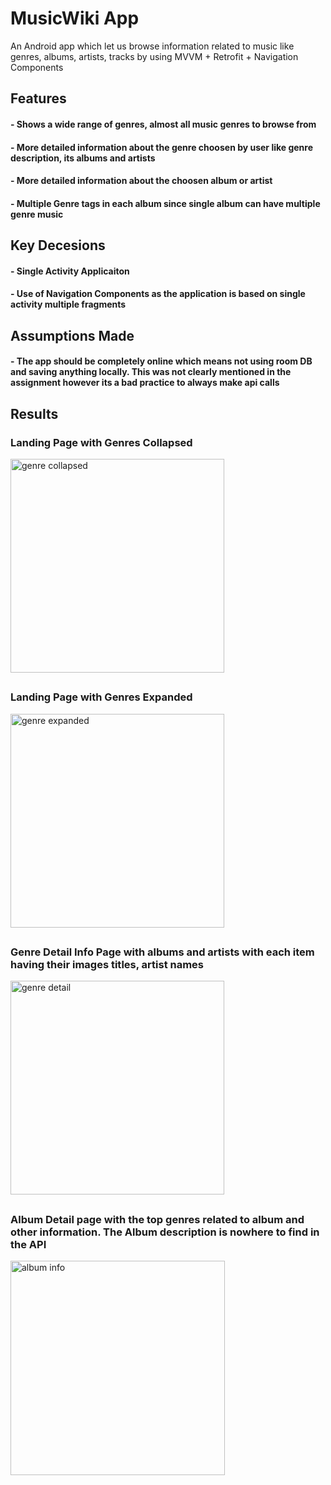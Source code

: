 # MusicWiki App
An Android app which let us browse information related to music like genres, albums, artists, tracks by using MVVM + Retrofit + Navigation Components

## Features
 #### - Shows a wide range of genres, almost all music genres to browse from
 #### - More detailed information about the genre choosen by user like genre description, its albums and artists
 #### - More detailed information about the choosen album or artist
 #### - Multiple Genre tags in each album since single album can have multiple genre music
 
## Key Decesions
 #### - Single Activity Applicaiton 
 #### - Use of Navigation Components as the application is based on single activity multiple fragments
 
## Assumptions Made 
 #### - The app should be completely online which means not using room DB and saving anything locally. This was not clearly mentioned in the assignment however its a bad practice to always make api calls
        
## Results

### Landing Page with Genres Collapsed


<img width="342" alt="genre collapsed" src="https://user-images.githubusercontent.com/71667923/227030056-09fcbf50-eb6e-4dd4-b737-206bc515d7d9.png">

##

### Landing Page with Genres Expanded

<img width="342" alt="genre expanded" src="https://user-images.githubusercontent.com/71667923/227030337-082ef6dc-3505-422a-b2a3-cfa3b940f5ad.png">

##

### Genre Detail Info Page with albums and artists with each item having their images titles, artist names

<img width="342" alt="genre detail" src="https://user-images.githubusercontent.com/71667923/227030988-571dc8fd-b0e0-47c6-b08e-4f7ea06dbaac.png">

##

### Album Detail page with the top genres related to album and other information. The Album description is nowhere to find in the API

<img width="343" alt="album info" src="https://user-images.githubusercontent.com/71667923/227031343-087a2599-1dc0-4dbc-94d6-d3397e86cb2c.png">



